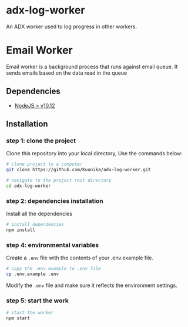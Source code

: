 # adx-log-worker
An ADX worker used to log progress in other workers.

# Email Worker

Email worker is a background process that runs against email queue. It sends emails based on the data read in the queue

## Dependencies

- [NodeJS > v10.12](https://nodejs.org/en/download/ "node")

## Installation

### step 1: clone the project

Clone this repository into your local directory, Use the commands below:

```sh
# clone project to a computer
git clone https://github.com/Kuunika/adx-log-worker.git

# navigate to the project root directory
cd adx-log-worker
```

### step 2: dependencies installation

Install all the dependencies

```sh
# install dependencies
npm install
```

### step 4: environmental variables

Create a `.env` file with the contents of your .env.example file.

```sh
# copy the .env.example to .env file
cp .env.example .env
```

Modify the `.env` file and make sure it reflects the environment settings.

### step 5: start the work

```sh
# start the worker
npm start
```
